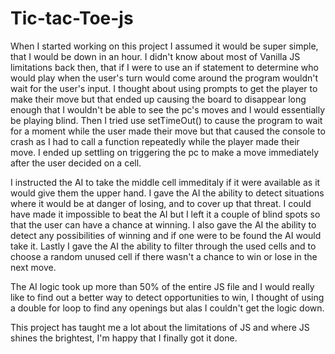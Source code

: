 # Tic-tac-Toe-js

When I started working on this project I assumed it would be super simple, that I would be down in an hour. 
I didn't know about most of Vanilla JS limitations back then, that if I were to use an if statement to determine who would play when the user's turn would come around the program wouldn't wait for the user's input.
I thought about using prompts to get the player to make their move but that ended up causing the board to disappear long enough that I wouldn't be able to see the pc's moves and I would essentially be playing blind. 
Then I tried use setTimeOut() to cause the program to wait for a moment while the user made their move but that caused the console to crash as I had to call a function repeatedly while the player made their move. 
I ended up settling on triggering the pc to make a move immediately after the user decided on a cell.

 I instructed the AI to take the middle cell immeditaly if it were available as it would give them the upper hand.
 I gave the AI the ability to detect situations where it would be at danger of losing, and to cover up that threat.
 I could have made it impossible to beat the AI but I left it a couple of blind spots so that the user can have a chance at winning. 
 I also gave the AI the ability to detect any possibilities of winning and if one were to be found the AI would take it. 
 Lastly I gave the AI the ability to filter through the used cells and to choose a random unused cell if there wasn't a chance to win or lose in the next move.
 
 The AI logic took up more than 50% of the entire JS file and I would really like to find out a better way to detect opportunities to win, I thought of using a double for loop to find any openings but alas I couldn't get the logic down.
 
 This project has taught me a lot about the limitations of JS and where JS shines the brightest, I'm happy that I finally got it done.
 
